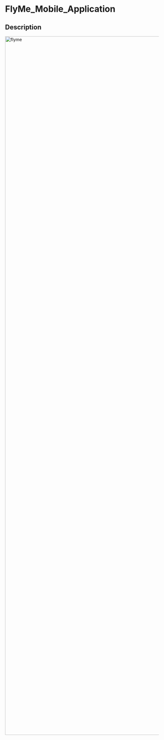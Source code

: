 # FlyMe_Mobile_Application

## Description

<img width="2278" alt="flyme" src="https://github.com/GDSC-UOT/FlyMe_App/assets/129291090/461a52b8-224a-4d31-9e0d-8a781957ccbe">
